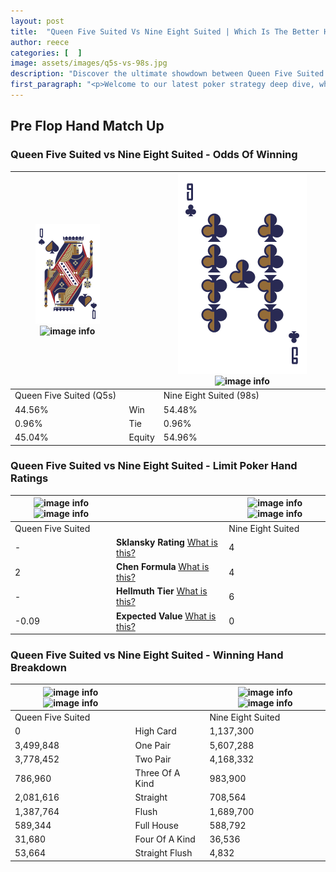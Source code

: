 ```yaml
---
layout: post
title:  "Queen Five Suited Vs Nine Eight Suited | Which Is The Better Hand In Poker? A Complete Guide"
author: reece
categories: [  ]
image: assets/images/q5s-vs-98s.jpg
description: "Discover the ultimate showdown between Queen Five Suited and Nine Eight Suited in poker! Uncover the odds, strategies, and scenarios where one hand triumphs over the other. Get ready to up your poker game with this thrilling analysis."
first_paragraph: "<p>Welcome to our latest poker strategy deep dive, where we're pitting two distinct hands against each other in a high-stakes showdown: Queen Five Suited vs Nine Eight Suited.</p><p>In the dynamic world of poker, every decision counts, and knowing which hand holds the upper hand is key to your success at the table.</p><p>In this article, we'll dissect these two hands, explore the scenarios where one dominates the other, and equip you with the knowledge to make strategic choices that can tip the odds in your favor.</p><p>Get ready to unravel the intriguing dynamics of these poker hands and elevate your game to new heights.</p>"
---
```




[comment]: # (sp0)

## Pre Flop Hand Match Up

<div class="table hand-ratings" markdown="1"> 



### Queen Five Suited vs Nine Eight Suited - Odds Of Winning


    
| ![image info](assets/images/hand1/Q.png) ![image info](assets/images/hand1/5s.png) |  | ![image info](assets/images/hand2/9.png) ![image info](assets/images/hand2/8s.png) |
| -------- | -------- | -------- |
| Queen Five Suited (Q5s) |  | Nine Eight Suited (98s) |
| 44.56% | Win | 54.48% |
| 0.96% | Tie | 0.96% |
| 45.04% | Equity | 54.96% |




[comment]: # (sp1)



### Queen Five Suited vs Nine Eight Suited - Limit Poker Hand Ratings


    
| ![image info](https://www.riverpairs.com/assets/images/hand1/Q.png) ![image info](https://www.riverpairs.com/assets/images/hand1/5s.png) |  | ![image info](https://www.riverpairs.com/assets/images/hand2/9.png) ![image info](https://www.riverpairs.com/assets/images/hand2/8s.png) |
| -------- | -------- | -------- |
| Queen Five Suited |  | Nine Eight Suited |
| - | **Sklansky Rating** [What is this?](/sklansky-rating-explained) | 4 |
| 2 | **Chen Formula** [What is this?](/chen-formula-explained) | 4 |
| - | **Hellmuth Tier** [What is this?](/Hellmuth-tier-explained) | 6 |
| -0.09 | **Expected Value** [What is this?](/expected-value-explained) | 0 |




[comment]: # (sp2)



### Queen Five Suited vs Nine Eight Suited - Winning Hand Breakdown


    
| ![image info](https://www.riverpairs.com/assets/images/hand1/Q.png) ![image info](https://www.riverpairs.com/assets/images/hand1/5s.png) |  | ![image info](https://www.riverpairs.com/assets/images/hand2/9.png) ![image info](https://www.riverpairs.com/assets/images/hand2/8s.png) |
| -------- | -------- | -------- |
| Queen Five Suited |  | Nine Eight Suited |
| 0 | High Card | 1,137,300 |
| 3,499,848 | One Pair | 5,607,288 |
| 3,778,452 | Two Pair | 4,168,332 |
| 786,960 | Three Of A Kind | 983,900 |
| 2,081,616 | Straight | 708,564 |
| 1,387,764 | Flush | 1,689,700 |
| 589,344 | Full House | 588,792 |
| 31,680 | Four Of A Kind | 36,536 |
| 53,664 | Straight Flush | 4,832 |




[comment]: # (sp3)



</div>

[comment]: # (sp4)



[comment]: # (sp5)

